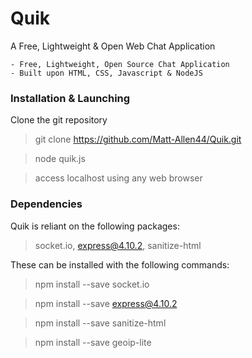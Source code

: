 # Quik
A Free, Lightweight & Open Web Chat Application

    - Free, Lightweight, Open Source Chat Application
    - Built upon HTML, CSS, Javascript & NodeJS
### Installation & Launching
Clone the git repository
> git clone https://github.com/Matt-Allen44/Quik.git

> node quik.js

> access localhost using any web browser

### Dependencies    
Quik is reliant on the following packages:
> socket.io, express@4.10.2, sanitize-html

These can be installed with the following commands:
> npm install --save socket.io

> npm install --save express@4.10.2

> npm install --save sanitize-html

> npm install --save geoip-lite
